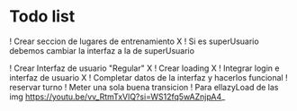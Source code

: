 # Todo list 
! Crear seccion de lugares de entrenamiento X 
    ! Si es superUsuario debemos cambiar la interfaz a  la de superUsuario
    
! Crear Interfaz de usuario "Regular" X
! Crear loading X
! Integrar login e interfaz de usuario X
! Completar datos de la interfaz y hacerlos funcional
    ! reservar turno
! Meter una sola buena transicion 
! Para ellazyLoad de las img https://youtu.be/vv_RtmTxVlQ?si=WS12fq5wAZnjpA4_
